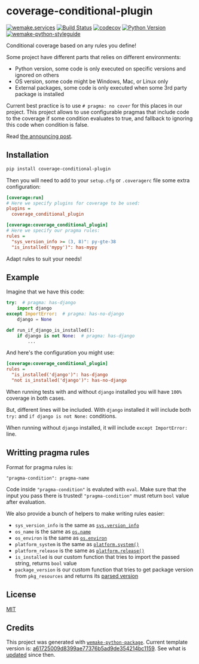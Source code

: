 # coverage-conditional-plugin

[![wemake.services](https://img.shields.io/badge/%20-wemake.services-green.svg?label=%20&logo=data%3Aimage%2Fpng%3Bbase64%2CiVBORw0KGgoAAAANSUhEUgAAABAAAAAQCAMAAAAoLQ9TAAAABGdBTUEAALGPC%2FxhBQAAAAFzUkdCAK7OHOkAAAAbUExURQAAAAAAAAAAAAAAAAAAAAAAAAAAAAAAAP%2F%2F%2F5TvxDIAAAAIdFJOUwAjRA8xXANAL%2Bv0SAAAADNJREFUGNNjYCAIOJjRBdBFWMkVQeGzcHAwksJnAPPZGOGAASzPzAEHEGVsLExQwE7YswCb7AFZSF3bbAAAAABJRU5ErkJggg%3D%3D)](https://wemake.services)
[![Build Status](https://github.com/wemake-services/coverage-conditional-plugin/workflows/test/badge.svg?branch=master&event=push)](https://github.com/wemake-services/coverage-conditional-plugin/actions?query=workflow%3Atest)
[![codecov](https://codecov.io/gh/wemake-services/coverage-conditional-plugin/branch/master/graph/badge.svg)](https://codecov.io/gh/wemake-services/coverage-conditional-plugin)
[![Python Version](https://img.shields.io/pypi/pyversions/coverage-conditional-plugin.svg)](https://pypi.org/project/coverage-conditional-plugin/)
[![wemake-python-styleguide](https://img.shields.io/badge/style-wemake-000000.svg)](https://github.com/wemake-services/wemake-python-styleguide)

Conditional coverage based on any rules you define!

Some project have different parts that relies on different environments:

- Python version, some code is only executed on specific versions and ignored on others
- OS version, some code might be Windows, Mac, or Linux only
- External packages, some code is only executed when some 3rd party package is installed

Current best practice is to use `# pragma: no cover` for this places in our project.
This project allows to use configurable pragmas 
that include code to the coverage if some condition evaluates to true, 
and fallback to ignoring this code when condition is false.

Read [the announcing post](https://sobolevn.me/2020/02/conditional-coverage).


## Installation

```bash
pip install coverage-conditional-plugin
```

Then you will need to add to your `setup.cfg` or `.coveragerc` file 
some extra configuration:

```ini
[coverage:run]
# Here we specify plugins for coverage to be used:
plugins =
  coverage_conditional_plugin

[coverage:coverage_conditional_plugin]
# Here we specify our pragma rules:
rules =
  "sys_version_info >= (3, 8)": py-gte-38
  "is_installed('mypy')": has-mypy

```

Adapt rules to suit your needs!


## Example

Imagine that we have this code:

```python
try:  # pragma: has-django
    import django
except ImportError:  # pragma: has-no-django
    django = None

def run_if_django_is_installed():
    if django is not None:  # pragma: has-django
        ...
```

And here's the configuration you might use:

```ini
[coverage:coverage_conditional_plugin]
rules =
  "is_installed('django')": has-django
  "not is_installed('django')": has-no-django

```

When running tests with and without `django` installed 
you will have `100%` coverage in both cases.

But, different lines will be included. 
With `django` installed it will include 
both `try:` and `if django is not None:` conditions.

When running without `django` installed,
it will include `except ImportError:` line.


## Writting pragma rules

Format for pragma rules is: 

```
"pragma-condition": pragma-name
```

Code inside `"pragma-condition"` is evaluted with `eval`.
Make sure that the input you pass there is trusted!
`"pragma-condition"` must return `bool` value after evaluation.

We also provide a bunch of helpers to make writing rules easier:

- `sys_version_info` is the same as [`sys.version_info`](https://docs.python.org/3/library/sys.html#sys.version_info)
- `os_name` is the same as [`os.name`](https://docs.python.org/3/library/os.html#os.name)
- `os_environ` is the same as [`os.environ`](https://docs.python.org/3/library/os.html#os.environ)
- `platform_system` is the same as [`platform.system()`](https://docs.python.org/3/library/platform.html#platform.system)
- `platform_release` is the same as [`platform.release()`](https://docs.python.org/3/library/platform.html#platform.release)
- `is_installed` is our custom function that tries to import the passed string, returns `bool` value
- `package_version` is our custom function that tries to get package version from `pkg_resources` and returns its [parsed version](https://packaging.pypa.io/en/latest/version/#packaging.version.parse)


## License

[MIT](https://github.com/wemake.services/coverage-conditional-plugin/blob/master/LICENSE)


## Credits

This project was generated with [`wemake-python-package`](https://github.com/wemake-services/wemake-python-package). Current template version is: [a61725009d8399ae77376b5ad9de354214bc1159](https://github.com/wemake-services/wemake-python-package/tree/a61725009d8399ae77376b5ad9de354214bc1159). See what is [updated](https://github.com/wemake-services/wemake-python-package/compare/a61725009d8399ae77376b5ad9de354214bc1159...master) since then.
